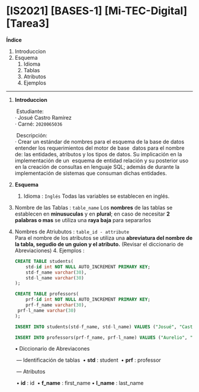 [IS2021] [BASES-1] [Mi-TEC-Digital] [Tarea3]
======================================

**Índice**

1. Introduccion
2. Esquema
   1. Idioma
   2. Tablas
   3. Atributos
   4. Ejemplos

***

1. **Introduccion**

   ​	Estudiante:  
     	· Josué Castro Ramírez  
     	· Carné: ```2020065036  ```  

   ​	Descripción:   
     	· Crear un estándar de nombres para el esquema de la base de datos entender los requerimientos del motor de base 
   ​         datos para el nombre de: las entidades, atributos y los tipos de datos. Su implicación en la implementación de un 
   ​         esquema de entidad  relación y su posterior uso en la creación de consultas en lenguaje SQL; además de durante la  
   ​         implementación de sistemas que consuman dichas entidades. 

2. **Esquema**

   1. Idioma  :  ``` Inglés ``` 
   Todas las variables se establecen en inglés.
   
2. Nombre de las Tablas  :  ```table_name``` 
      Los **nombres** de las tablas se establecen en **minusuculas** y en **plural**; en caso de necesitar **2 palabras o mas** se utiliza una **raya baja** para separarlos
   
   
3. Nombres de Atriubutos  :  ```table_id - attribute```  
      Para el nombre de los atributos se utiliza una **abreviatura del nombre de la tabla, segudio de un guion y el atributo.**
      (Revisar el diccionario de Abreviaciones)
   4. Ejemplos :
   
   ```sql
   CREATE TABLE students(
       std-id int NOT NULL AUTO_INCREMENT PRIMARY KEY;
       std-f_name varchar(30),
       std-l_name varchar(30)
   );
   ```
   ``````sql
   CREATE TABLE professors(
       prf-id int NOT NULL AUTO_INCREMENT PRIMARY KEY;
       prf-f_name varchar(30),
    prf-l_name varchar(30)
   );
   ``````
   
   ```sql
   INSERT INTO students(std-f_name, std-l_name) VALUES ("Josué", "Castro");
   ```
   
      ```sql
   INSERT INTO professors(prf-f_name, prf-l_name) VALUES ("Aurelio", "Sanabria");
      ```
   
   • Diccionario de Abreviacones
   
   ​	— Identificación de tablas
   ​		• **std** : student
   ​        • **prf** : professor
   
   ​	— Atributos
   
   ​		• **id** : id
   ​		• **f_name** : first_name
   ​        • **l_name** : last_name